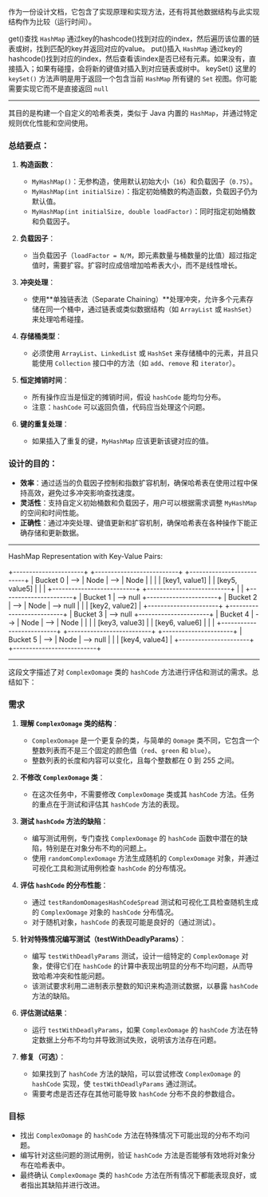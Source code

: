 作为一份设计文档，它包含了实现原理和实现方法，还有将其他数据结构与此实现结构作为比较（运行时间）。


get()查找 `HashMap` 通过key的hashcode()找到对应的index，然后遍历该位置的链表或树，找到匹配的key并返回对应的value。
put()插入 `HashMap` 通过key的hashcode()找到对应的index，然后查看该index是否已经有元素。如果没有，直接插入；如果有碰撞，会将新的键值对插入到对应链表或树中。
keySet() 这里的 `keySet()` 方法声明是用于返回一个包含当前 `HashMap` 所有键的 `Set` 视图。你可能需要实现它而不是直接返回 `null`

--------

其目的是构建一个自定义的哈希表类，类似于 Java 内置的 `HashMap`，并通过特定规则优化性能和空间使用。

### 总结要点：

1. **构造函数**：
    
    - `MyHashMap()`：无参构造，使用默认初始大小（`16`）和负载因子（`0.75`）。
    - `MyHashMap(int initialSize)`：指定初始桶数的构造函数，负载因子仍为默认值。
    - `MyHashMap(int initialSize, double loadFactor)`：同时指定初始桶数和负载因子。
2. **负载因子**：
    
    - 当负载因子（`loadFactor = N/M`，即元素数量与桶数量的比值）超过指定值时，需要扩容。扩容时应成倍增加哈希表大小，而不是线性增长。
3. **冲突处理**：
    
    - 使用**单独链表法（Separate Chaining）**处理冲突，允许多个元素存储在同一个桶中，通过链表或类似数据结构（如 `ArrayList` 或 `HashSet`）来处理哈希碰撞。
4. **存储桶类型**：
    
    - 必须使用 `ArrayList`、`LinkedList` 或 `HashSet` 来存储桶中的元素，并且只能使用 `Collection` 接口中的方法（如 `add`、`remove` 和 `iterator`）。
5. **恒定摊销时间**：
    
    - 所有操作应当是恒定的摊销时间，假设 `hashCode` 能均匀分布。
    - 注意：`hashCode` 可以返回负值，代码应当处理这个问题。
6. **键的重复处理**：
    
    - 如果插入了重复的键，`MyHashMap` 应该更新该键对应的值。

### 设计的目的：

- **效率**：通过适当的负载因子控制和指数扩容机制，确保哈希表在使用过程中保持高效，避免过多冲突影响查找速度。
- **灵活性**：支持自定义初始桶数和负载因子，用户可以根据需求调整 `MyHashMap` 的空间和时间性能。
- **正确性**：通过冲突处理、键值更新和扩容机制，确保哈希表在各种操作下能正确存储和更新数据。

---------

HashMap Representation with Key-Value Pairs:

+----------------------+     +--------------------------+     +--------------------------+
|      Bucket 0        | --> |       Node               | --> |       Node               |
|                      |     |   [key1, value1]         |     |   [key5, value5]         |
|                      |     +--------------------------+     +--------------------------+
|                      |
+----------------------+
|      Bucket 1        | --> null
+----------------------+
|      Bucket 2        | --> |       Node               | --> null
|                      |     |   [key2, value2]         |
+----------------------+     +--------------------------+
|      Bucket 3        | --> null
+----------------------+
|      Bucket 4        | --> |       Node               | --> |       Node               |
|                      |     |   [key3, value3]         |     |   [key6, value6]         |
|                      |     +--------------------------+     +--------------------------+
+----------------------+
|      Bucket 5        | --> |       Node               | --> null
|                      |     |   [key4, value4]         |
+----------------------+     +--------------------------+

--------

这段文字描述了对 `ComplexOomage` 类的 `hashCode` 方法进行评估和测试的需求。总结如下：

### 需求
1. **理解 `ComplexOomage` 类的结构**：
   - `ComplexOomage` 是一个更复杂的类，与简单的 `Oomage` 类不同，它包含一个整数列表而不是三个固定的颜色值（`red`、`green` 和 `blue`）。
   - 整数列表的长度和内容可以变化，且每个整数都在 0 到 255 之间。

2. **不修改 `ComplexOomage` 类**：
   - 在这次任务中，不需要修改 `ComplexOomage` 类或其 `hashCode` 方法。任务的重点在于测试和评估其 `hashCode` 方法的表现。

3. **测试 `hashCode` 方法的缺陷**：
   - 编写测试用例，专门查找 `ComplexOomage` 的 `hashCode` 函数中潜在的缺陷，特别是在对象分布不均的问题上。
   - 使用 `randomComplexOomage` 方法生成随机的 `ComplexOomage` 对象，并通过可视化工具和测试用例检查 `hashCode` 的分布情况。

4. **评估 `hashCode` 的分布性能**：
   - 通过 `testRandomOomagesHashCodeSpread` 测试和可视化工具检查随机生成的 `ComplexOomage` 对象的 `hashCode` 分布情况。
   - 对于随机对象，`hashCode` 的表现可能是良好的（通过测试）。

5. **针对特殊情况编写测试（testWithDeadlyParams）**：
   - 编写 `testWithDeadlyParams` 测试，设计一组特定的 `ComplexOomage` 对象，使得它们在 `hashCode` 的计算中表现出明显的分布不均问题，从而导致哈希冲突和性能问题。
   - 该测试要求利用二进制表示整数的知识来构造测试数据，以暴露 `hashCode` 方法的缺陷。

6. **评估测试结果**：
   - 运行 `testWithDeadlyParams`，如果 `ComplexOomage` 的 `hashCode` 方法在特定数据上分布不均匀并导致测试失败，说明该方法存在问题。

7. **修复（可选）**：
   - 如果找到了 `hashCode` 方法的缺陷，可以尝试修改 `ComplexOomage` 的 `hashCode` 实现，使 `testWithDeadlyParams` 通过测试。
   - 需要考虑是否还存在其他可能导致 `hashCode` 分布不良的参数组合。

### 目标
- 找出 `ComplexOomage` 的 `hashCode` 方法在特殊情况下可能出现的分布不均问题。
- 编写针对这些问题的测试用例，验证 `hashCode` 方法是否能够有效地将对象分布在哈希表中。
- 最终确认 `ComplexOomage` 类的 `hashCode` 方法在所有情况下都能表现良好，或者指出其缺陷并进行改进。